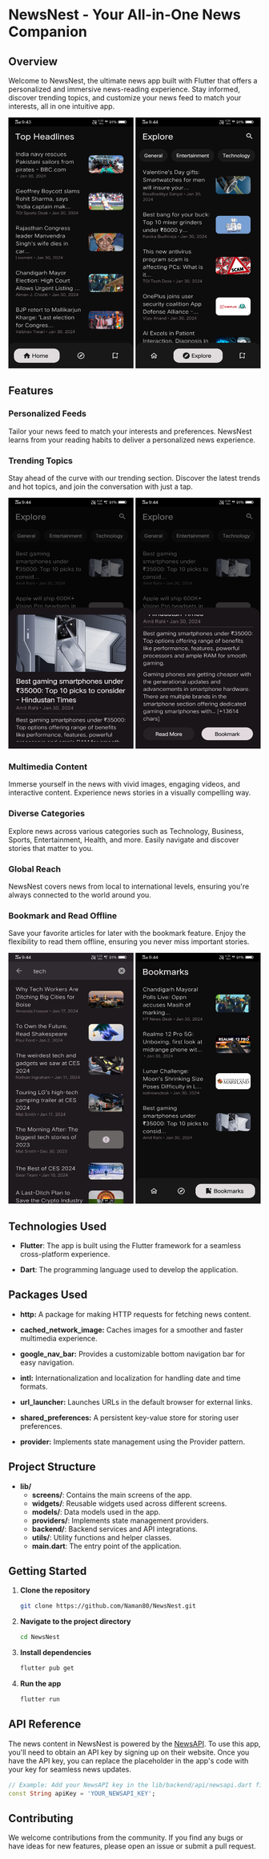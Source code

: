 # NewsNest - Your All-in-One News Companion

## Overview

Welcome to NewsNest, the ultimate news app built with Flutter that offers a personalized and immersive news-reading experience. Stay informed, discover trending topics, and customize your news feed to match your interests, all in one intuitive app.

<img src='screenshots/image1.jpg' width='250' height='500'>        <img src='screenshots/image2.jpg' width='250' height='500'>

## Features

### Personalized Feeds
Tailor your news feed to match your interests and preferences. NewsNest learns from your reading habits to deliver a personalized news experience.

### Trending Topics
Stay ahead of the curve with our trending section. Discover the latest trends and hot topics, and join the conversation with just a tap.

<img src='screenshots/image3.jpg' width='250' height='500'>        <img src='screenshots/image4.jpg' width='250' height='500'>

### Multimedia Content
Immerse yourself in the news with vivid images, engaging videos, and interactive content. Experience news stories in a visually compelling way.

### Diverse Categories
Explore news across various categories such as Technology, Business, Sports, Entertainment, Health, and more. Easily navigate and discover stories that matter to you.

### Global Reach
NewsNest covers news from local to international levels, ensuring you're always connected to the world around you.

### Bookmark and Read Offline
Save your favorite articles for later with the bookmark feature. Enjoy the flexibility to read them offline, ensuring you never miss important stories.

<img src='screenshots/image5.jpg' width='250' height='500'>        <img src='screenshots/image6.jpg' width='250' height='500'>

## Technologies Used

- **Flutter**: The app is built using the Flutter framework for a seamless cross-platform experience.
  
- **Dart**: The programming language used to develop the application.

## Packages Used

- **http:** A package for making HTTP requests for fetching news content.

- **cached_network_image:** Caches images for a smoother and faster multimedia experience.

- **google_nav_bar:** Provides a customizable bottom navigation bar for easy navigation.

- **intl:** Internationalization and localization for handling date and time formats.

- **url_launcher:** Launches URLs in the default browser for external links.

- **shared_preferences:** A persistent key-value store for storing user preferences.

- **provider:** Implements state management using the Provider pattern.

## Project Structure

- **lib/**
  - **screens/**: Contains the main screens of the app.
  - **widgets/**: Reusable widgets used across different screens.
  - **models/**: Data models used in the app.
  - **providers/**: Implements state management providers.
  - **backend/**: Backend services and API integrations.
  - **utils/**: Utility functions and helper classes.
  - **main.dart**: The entry point of the application.

## Getting Started

1. **Clone the repository**
   ```bash
   git clone https://github.com/Naman80/NewsNest.git

2. **Navigate to the project directory**
   ```bash
   cd NewsNest
3. **Install dependencies**
   ```bash
   flutter pub get
4. **Run the app**
   ```bash
   flutter run

## API Reference

The news content in NewsNest is powered by the [NewsAPI](https://newsapi.org/). To use this app, you'll need to obtain an API key by signing up on their website. Once you have the API key, you can replace the placeholder in the app's code with your key for seamless news updates.

```dart
// Example: Add your NewsAPI key in the lib/backend/api/newsapi.dart file
const String apiKey = 'YOUR_NEWSAPI_KEY';
```
## Contributing

We welcome contributions from the community. If you find any bugs or have ideas for new features, please open an issue or submit a pull request.
